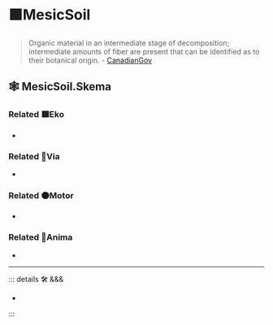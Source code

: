 # 🟩<ekos>MesicSoil</ekos>

> Organic material in an intermediate stage of decomposition; intermediate amounts of fiber are present that can be identified as to their botanical origin. - [CanadianGov](https://sis.agr.gc.ca/cansis/taxa/cssc3/chpt18.html)

## 🕸 MesicSoil.Skema

### Related 🟩<ekos>Eko</ekos>

-

### Related 🔻<via>Via</via>

-

### Related 🟠<motor>Motor</motor>

-

### Related 💜<anima>Anima</anima>

-

---

<!-- =================================================== -->
<!-- =================================================== -->
<!-- =================================================== -->
<!-- =================================================== -->
<!-- =================================================== -->
::: details 🛠 <dev>&&&</dev>

-

:::
